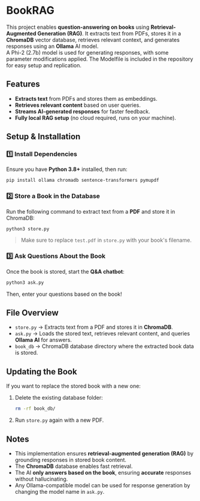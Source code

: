 # BookRAG

This project enables **question-answering on books** using **Retrieval-Augmented Generation (RAG)**. It extracts text from PDFs, stores it in a **ChromaDB** vector database, retrieves relevant context, and generates responses using an **Ollama** AI model.  
A Phi-2 (2.7b) model is used for generating responses, with some parameter modifications applied. The Modelfile is included in the repository for easy setup and replication.

## Features
- **Extracts text** from PDFs and stores them as embeddings.
- **Retrieves relevant content** based on user queries.
- **Streams AI-generated responses** for faster feedback.
- **Fully local RAG setup** (no cloud required, runs on your machine).

## Setup & Installation
### 1️⃣ Install Dependencies
Ensure you have **Python 3.8+** installed, then run:
```bash
pip install ollama chromadb sentence-transformers pymupdf
```

### 2️⃣ Store a Book in the Database
Run the following command to extract text from a **PDF** and store it in ChromaDB:
```bash
python3 store.py
```
> Make sure to replace `test.pdf` in `store.py` with your book's filename.

### 3️⃣ Ask Questions About the Book
Once the book is stored, start the **Q&A chatbot**:
```bash
python3 ask.py
```
Then, enter your questions based on the book!

## File Overview
- `store.py` → Extracts text from a PDF and stores it in **ChromaDB**.
- `ask.py` → Loads the stored text, retrieves relevant content, and queries **Ollama AI** for answers.
- `book_db` → ChromaDB database directory where the extracted book data is stored.

## Updating the Book
If you want to replace the stored book with a new one:
1. Delete the existing database folder:
   ```bash
   rm -rf book_db/
   ```
2. Run `store.py` again with a new PDF.

## Notes
- This implementation ensures **retrieval-augmented generation (RAG)** by grounding responses in stored book content.
- The **ChromaDB** database enables fast retrieval.
- The AI **only answers based on the book**, ensuring **accurate** responses without hallucinating.
- Any Ollama-compatible model can be used for response generation by changing the model name in `ask.py`.


